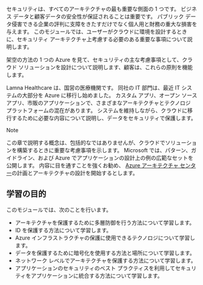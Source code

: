セキュリティは、すべてのアーキテクチャの最も重要な側面の 1 つです。 ビジネス データと顧客データの安全性が保証されることは重要です。 パブリック データ侵害できる企業の評判に支障をきたすだけでなく個人用と財務の重大な損害を与えます。 このモジュールでは、ユーザーがクラウドに環境を設計するときに、セキュリティ アーキテクチャ上考慮する必要のある重要な事項について説明します。

架空の方法の 1 つの Azure を見て、セキュリティの主な考慮事項として、クラウド ソリューションを設計について説明します、顧客は、これらの原則を機能します。

Lamna Healthcare は、国営の医療機関です。 同社の IT 部門は、最近 IT システムの大部分を Azure に移行し始めました。 カスタム アプリ、オープン ソース アプリ、市販のアプリケーションで、さまざまなアーキテクチャとテクノロジ プラットフォームの混在があります。 システムを維持しながら、クラウドに移行するために必要な内容について説明し、データをセキュリティで保護します。

> [!NOTE]
> この章で説明する概念は、包括的なではありませんが、クラウドでソリューションを構築するときに重要な考慮事項を示します。 Microsoft では、パターン、ガイドライン、および Azure でアプリケーションの設計上の例の広範なセットを公開します。 内容に目を通すことを強くお勧め、 [Azure アーキテクチャ センター](https://docs.microsoft.com/azure/architecture/)の計画とアーキテクチャの設計を開始するとします。

## <a name="learning-objectives"></a>学習の目的

このモジュールでは、次のことを行います。

- アーキテクチャを保護するために多層防御を行う方法について学習します。
- ID を保護する方法について学習します。
- Azure インフラストラクチャの保護に使用できるテクノロジについて学習します。
- データを保護するために暗号化を使用する方法と場所について学習します。
- ネットワーク レベルでアーキテクチャを保護する方法について学習します。
- アプリケーションのセキュリティのベスト プラクティスを利用してセキュリティをアプリケーションに統合する方法について学習します。
